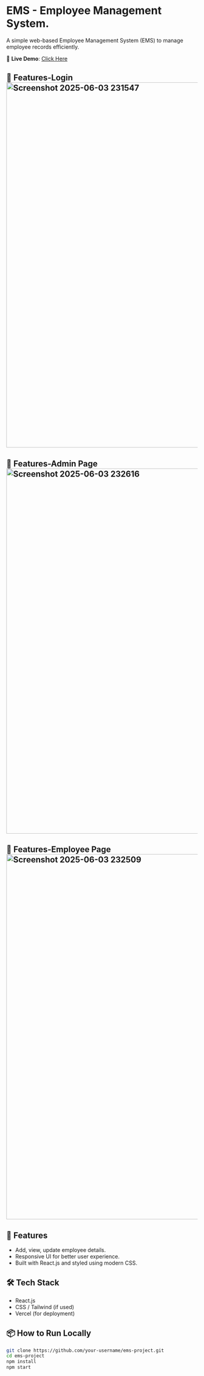 # EMS - Employee Management System.

A simple web-based Employee Management System (EMS) to manage employee records efficiently.

🔗 **Live Demo**: [Click Here](https://ems-project-eight.vercel.app/)
## 🚀 Features-Login <img width="960" alt="Screenshot 2025-06-03 231547" src="https://github.com/user-attachments/assets/3ed82857-e6ae-4dbe-8ad9-322c83d11ea0" />
## 🚀 Features-Admin Page <img width="960" alt="Screenshot 2025-06-03 232616" src="https://github.com/user-attachments/assets/c13b1860-0772-4d39-811c-94b8520bda11" />
## 🚀 Features-Employee Page<img width="960" alt="Screenshot 2025-06-03 232509" src="https://github.com/user-attachments/assets/6059f4f1-1dd3-442e-a9f6-bcc556ae4c8e" />


## 🚀 Features
- Add, view, update employee details.
- Responsive UI for better user experience.
- Built with React.js and styled using modern CSS.

## 🛠 Tech Stack
- React.js
- CSS / Tailwind (if used)
- Vercel (for deployment)

## 📦 How to Run Locally
```bash
git clone https://github.com/your-username/ems-project.git
cd ems-project
npm install
npm start
